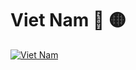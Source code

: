 # Viet Nam :red_circle: :yellow_circle:

[![Viet Nam](https://img.youtube.com/vi/Ilui-mb3sT0/0.jpg)](https://www.youtube.com/watch?v=Ilui-mb3sT0)

